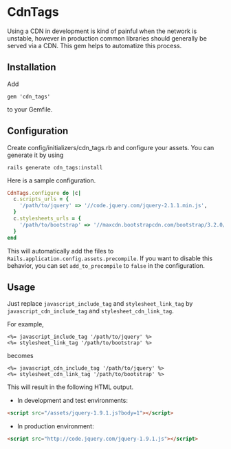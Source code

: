 # CdnTags

Using a CDN in development is kind of painful when the 
network is unstable, however in production common libraries
should generally be served via a CDN.
This gem helps to automatize this process.

## Installation

Add 

```
gem 'cdn_tags'
```

to your Gemfile.

## Configuration

Create config/initializers/cdn_tags.rb and configure your assets.
You can generate it by using

```
rails generate cdn_tags:install
```

Here is a sample configuration.

```ruby
CdnTags.configure do |c|
  c.scripts_urls = {
    '/path/to/jquery' => '//code.jquery.com/jquery-2.1.1.min.js',
  }
  c.stylesheets_urls = {
    '/path/to/bootstrap' => '//maxcdn.bootstrapcdn.com/bootstrap/3.2.0/css/bootstrap.min.css'
  }
end
```

This will automatically add the files to `Rails.application.config.assets.precompile`. If you want to disable this behavior, you can set
`add_to_precompile` to `false` in the configuration.

## Usage

Just replace `javascript_include_tag` and `stylesheet_link_tag`
by `javascript_cdn_include_tag` and `stylesheet_cdn_link_tag`.

For example, 

```erb
<%= javascript_include_tag '/path/to/jquery' %>
<%= stylesheet_link_tag '/path/to/bootstrap' %>
```

becomes 

```erb
<%= javascript_cdn_include_tag '/path/to/jquery' %>
<%= stylesheet_cdn_link_tag '/path/to/bootstrap' %>
```

This will result in the following HTML output.

* In development and test environments:

```html
<script src="/assets/jquery-1.9.1.js?body=1"></script>
```

* In production environment:

```html
<script src="http://code.jquery.com/jquery-1.9.1.js"></script>
```
